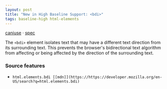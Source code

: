 ```yaml
---
layout: post
title: "New in High Baseline Support: <bdi>"
tags: baseline-high html-elements
---
```


[caniuse](https://caniuse.com/?search=bdi) · [spec](https://html.spec.whatwg.org/multipage/text-level-semantics.html#the-bdi-element)

The `<bdi>` element isolates text that may have a different text direction from its surrounding text. This prevents the browser's bidirectional text algorithm from affecting or being affected by the direction of the surrounding text.

### Source features

- ``html.elements.bdi [[mdn]](https://https://developer.mozilla.org/en-US/search?q=html.elements.bdi)``
